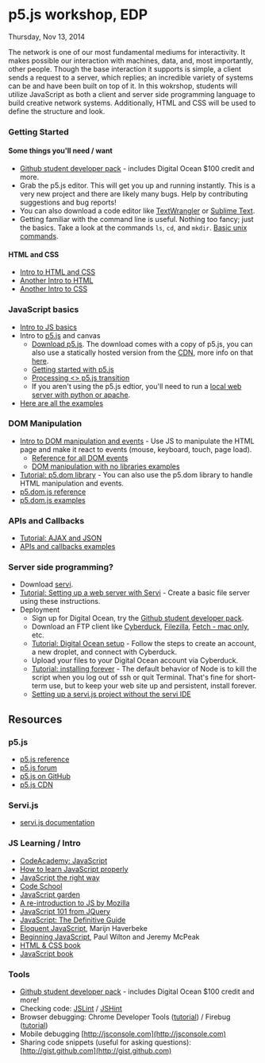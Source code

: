 p5.js workshop, EDP 
=============================

Thursday, Nov 13, 2014

The network is one of our most fundamental mediums for interactivity. It makes possible our interaction with machines, data, and, most importantly, other people. Though the base interaction it supports is simple, a client sends a request to a server, which replies; an incredible variety of systems can be and have been built on top of it. In this wokrshop, students will utilize JavaScript as both a client and server side programming language to build creative network systems. Additionally, HTML and CSS will be used to define the structure and look. 

### Getting Started

#### Some things you'll need / want
* [Github student developer pack](https://education.github.com/pack) - includes Digital Ocean $100 credit and more.
* Grab the p5.js editor.  This will get you up and running instantly.  This is a very new project and there are likely many bugs.  Help by contributing suggestions and bug reports!
* You can also download a code editor like [TextWrangler](http://www.barebones.com/products/textwrangler/) or [Sublime Text](http://www.sublimetext.com/).
* Getting familiar with the command line is useful. Nothing too fancy; just the basics. Take a look at the commands `ls`, `cd`, and `mkdir`. [Basic unix commands](http://www.webmonkey.com/2010/02/learn_enough_unix_for_your_resume/#Basic_Commands).

#### HTML and CSS
  * [Intro to HTML and CSS](https://github.com/lmccart/p5.js/wiki/Intro-to-HTML-and-CSS)
  * [Another Intro to HTML](https://github.com/robynitp/networkedmedia/wiki/Intro-to-HTML)
  * [Another Intro to CSS](https://github.com/robynitp/networkedmedia/wiki/Intro-to-CSS)


### JavaScript basics
* [Intro to JS basics](https://github.com/lmccart/p5.js/wiki/JavaScript-basics)
* Intro to [p5.js](http://p5js.org) and canvas
  * [Download p5.js](http://p5js.org/download/). The download comes with a copy of p5.js, you can also use a statically hosted version from the [CDN](http://cdnjs.com/libraries/p5.js), more info on that [here](http://p5js.org/get-started/#file-setup).
  * [Getting started with p5.js](http://p5js.org/get-started/)
  * [Processing <> p5.js transition](https://github.com/lmccart/p5.js/wiki/Processing-transition)
  * If you aren't using the p5.js edtior, you'll need to run a [local web server with python or apache](https://github.com/lmccart/p5.js/wiki/Local-server).
* [Here are all the examples](https://github.com/shiffman/EDP-p5.js-workshop/tree/master/01_JS_basics)

### DOM Manipulation
* [Intro to DOM manipulation and events](https://github.com/lmccart/p5.js/wiki/Intro-to-DOM-manipulation-and-events) - Use JS to manipulate the HTML page and make it react to events (mouse, keyboard, touch, page load). 
  * [Reference for all DOM events](https://developer.mozilla.org/en-US/docs/Web/Events)
  * [DOM manipulation with no libraries examples](https://github.com/shiffman/itp-networked-media/tree/master/week3/02_dom_pure_js)
* [Tutorial: p5.dom library](https://github.com/lmccart/p5.js/wiki/Beyond-the-canvas) - You can also use the p5.dom library to handle HTML manipulation and events.
* [p5.dom.js reference](http://p5js.org/reference/#/libraries/p5.dom)
* [p5.dom.js examples](https://github.com/shiffman/EDP-p5.js-workshop/tree/master/02_DOM_manipulation/01_dom_p5)

### APIs and Callbacks
* [Tutorial: AJAX and JSON](https://github.com/lmccart/p5.js/wiki/Loading-external-files:-AJAX,-XML,-JSON)
* [APIs and callbacks examples](https://github.com/shiffman/EDP-p5.js-workshop/tree/master/03_apis_callbacks)

### Server side programming?
* Download [servi](https://github.com/antiboredom/servi.js/releases).
* [Tutorial: Setting up a web server with Servi](https://github.com/robynitp/networkedmedia/wiki/Web-Servers-with-Servi) - Create a basic file server using these instructions.
* Deployment
  * Sign up for Digital Ocean, try the [Github student developer pack](https://education.github.com/pack).
  * Download an FTP client like [Cyberduck](https://cyberduck.io/?l=en), [Filezilla](https://filezilla-project.org/), [Fetch - mac only](http://fetchsoftworks.com/), etc.
  * [Tutorial: Digital Ocean setup](https://github.com/robynitp/networkedmedia/wiki/Digital-Ocean-Set-up) - Follow the steps to create an account, a new droplet, and connect with Cyberduck.
  * Upload your files to your Digital Ocean account via Cyberduck.
  * [Tutorial: installing forever](http://www.hacksparrow.com/keep-node-js-script-running-after-logging-out-from-shell.html) - The default behavior of Node is to kill the script when you log out of ssh or quit Terminal. That's fine for short-term use, but to keep your web site up and persistent, install forever.
  * [Setting up a servi.js project without the servi IDE](https://github.com/antiboredom/servi.js/wiki/Setting-up-a-servi.js-project-without-the-servi-editor)

## Resources

### p5.js
* [p5.js reference](http://p5js.org/reference)
* [p5.js forum](http://forum.processing.org/two/)
* [p5.js on GitHub](https://github.com/lmccart/p5.js)
* [p5.js CDN](http://cdnjs.com/libraries/p5.js)

### Servi.js
* [servi.js documentation](https://github.com/antiboredom/servi.js/wiki)

### JS Learning / Intro
* [CodeAcademy: JavaScript](http://www.codecademy.com/tracks/javascript)
* [How to learn JavaScript properly](http://javascriptissexy.com/how-to-learn-javascript-properly/)
* [JavaScript the right way](http://www.jstherightway.org/)
* [Code School](https://www.codeschool.com/paths/javascript)
* [JavaScript garden](http://bonsaiden.github.io/JavaScript-Garden/)
* [A re-introduction to JS by Mozilla](https://developer.mozilla.org/en-US/docs/Web/JavaScript/A_re-introduction_to_JavaScript)
* [JavaScript 101 from JQuery](https://learn.jquery.com/javascript-101/)
* [JavaScript: The Definitive Guide](http://shop.oreilly.com/product/9780596000486.do)
* [Eloquent JavaScript](http://eloquentjavascript.net/contents.html), Marijn Haverbeke
* [Beginning JavaScript](http://www.amazon.com/Beginning-JavaScript-Paul-Wilton/dp/0470525932), Paul Wilton and Jeremy McPeak
* [HTML & CSS book](http://www.htmlandcssbook.com/)
* [JavaScript book](http://www.javascriptbook.com/)

### Tools
* [Github student developer pack](https://education.github.com/pack) - includes Digital Ocean $100 credit and more!
* Checking code: [JSLint](http://www.jslint.com/) / [JSHint](http://www.jshint.com)
* Browser debugging: Chrome Developer Tools ([tutorial](https://developer.chrome.com/extensions/tut_debugging)) / Firebug ([tutorial](http://www.developerfusion.com/article/139949/debugging-javascript-with-firebug/))
* Mobile debugging [http://jsconsole.com](http://jsconsole.com)
* Sharing code snippets (useful for asking questions): [http://gist.github.com](http://gist.github.com)
